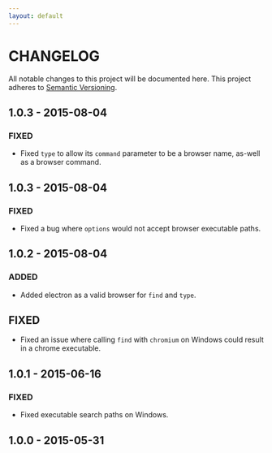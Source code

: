 ```yaml
---
layout: default
---
```

# CHANGELOG

All notable changes to this project will be documented here.
This project adheres to [Semantic Versioning](http://semver.org/).

## 1.0.3 - 2015-08-04
### FIXED
- Fixed `type` to allow its `command` parameter to be a browser name,
as-well as a browser command.

## 1.0.3 - 2015-08-04
### FIXED
- Fixed a bug where `options` would not accept browser executable paths.

## 1.0.2 - 2015-08-04
### ADDED
- Added electron as a valid browser for `find` and `type`.

## FIXED
- Fixed an issue where calling `find` with `chromium` on Windows could result
in a chrome executable.

## 1.0.1 - 2015-06-16
### FIXED
- Fixed executable search paths on Windows.

## 1.0.0 - 2015-05-31
